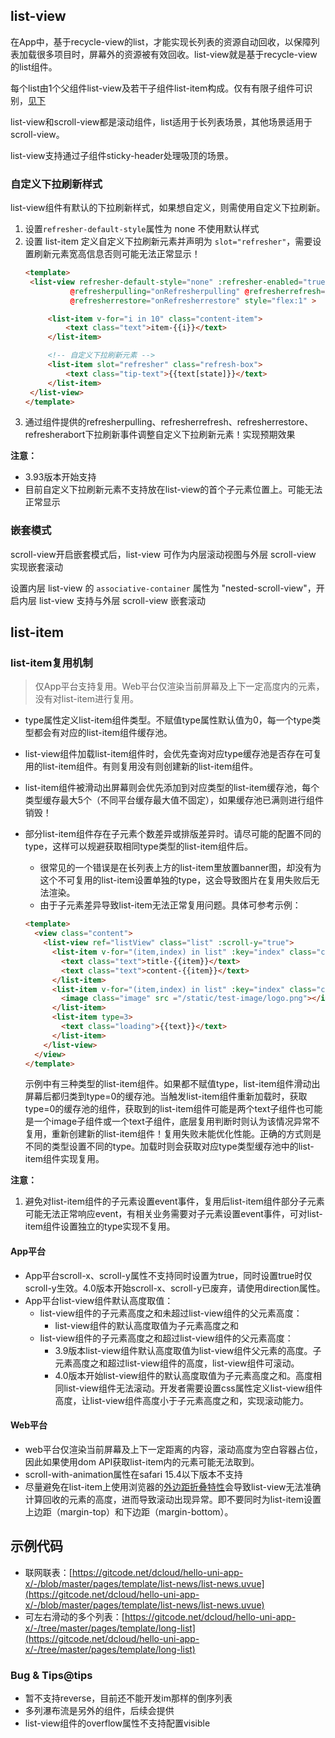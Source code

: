 ## list-view

<!-- UTSCOMJSON.list-view.description -->

在App中，基于recycle-view的list，才能实现长列表的资源自动回收，以保障列表加载很多项目时，屏幕外的资源被有效回收。list-view就是基于recycle-view的list组件。

每个list由1个父组件list-view及若干子组件list-item构成。仅有有限子组件可识别，[见下](#children-tags)

list-view和scroll-view都是滚动组件，list适用于长列表场景，其他场景适用于scroll-view。

list-view支持通过子组件sticky-header处理吸顶的场景。

<!-- UTSCOMJSON.list-view.attribute -->

<!-- UTSCOMJSON.list-view.event -->

### 自定义下拉刷新样式

list-view组件有默认的下拉刷新样式，如果想自定义，则需使用自定义下拉刷新。

1. 设置`refresher-default-style`属性为 none 不使用默认样式
2. 设置 list-item 定义自定义下拉刷新元素并声明为 `slot="refresher"`，需要设置刷新元素宽高信息否则可能无法正常显示！
   ```html
   <template>
   	<list-view refresher-default-style="none" :refresher-enabled="true" :refresher-triggered="refresherTriggered"
   			 @refresherpulling="onRefresherpulling" @refresherrefresh="onRefresherrefresh"
   			 @refresherrestore="onRefresherrestore" style="flex:1" >

   		<list-item v-for="i in 10" class="content-item">
   			<text class="text">item-{{i}}</text>
   		</list-item>

   		<!-- 自定义下拉刷新元素 -->
   		<list-item slot="refresher" class="refresh-box">
   			<text class="tip-text">{{text[state]}}</text>
   		</list-item>
   	</list-view>
   </template>
   ```
3. 通过组件提供的refresherpulling、refresherrefresh、refresherrestore、refresherabort下拉刷新事件调整自定义下拉刷新元素！实现预期效果

**注意：**
+ 3.93版本开始支持
+ 目前自定义下拉刷新元素不支持放在list-view的首个子元素位置上。可能无法正常显示

### 嵌套模式

scroll-view开启嵌套模式后，list-view 可作为内层滚动视图与外层 scroll-view 实现嵌套滚动

设置内层 list-view 的 `associative-container` 属性为 "nested-scroll-view"，开启内层 list-view 支持与外层 scroll-view 嵌套滚动

<!-- UTSCOMJSON.list-view.compatibility -->

<!-- UTSCOMJSON.list-view.children -->

<!-- UTSCOMJSON.list-view.example -->

<!-- UTSCOMJSON.list-view.reference -->

## list-item

<!-- UTSCOMJSON.list-item.description -->

<!-- UTSCOMJSON.list-item.attribute -->

### list-item复用机制

> 仅App平台支持复用。Web平台仅渲染当前屏幕及上下一定高度内的元素，没有对list-item进行复用。

+ type属性定义list-item组件类型。不赋值type属性默认值为0，每一个type类型都会有对应的list-item组件缓存池。
+ list-view组件加载list-item组件时，会优先查询对应type缓存池是否存在可复用的list-item组件。有则复用没有则创建新的list-item组件。
+ list-item组件被滑动出屏幕则会优先添加到对应类型的list-item缓存池，每个类型缓存最大5个（不同平台缓存最大值不固定），如果缓存池已满则进行组件销毁！
+ 部分list-item组件存在子元素个数差异或排版差异时。请尽可能的配置不同的type，这样可以规避获取相同type类型的list-item组件后。
	* 很常见的一个错误是在长列表上方的list-item里放置banner图，却没有为这个不可复用的list-item设置单独的type，这会导致图片在复用失败后无法渲染。
	* 由于子元素差异导致list-item无法正常复用问题。具体可参考示例：

	```html
	<template>
	  <view class="content">
		<list-view ref="listView" class="list" :scroll-y="true">
		  <list-item v-for="(item,index) in list" :key="index" class="content-item1" type=1>
			<text class="text">title-{{item}}</text>
			<text class="text">content-{{item}}</text>
		  </list-item>
		  <list-item v-for="(item,index) in list" :key="index" class="content-item2" type=2>
		  	<image class="image" src ="/static/test-image/logo.png"></image>
		  </list-item>
		  <list-item type=3>
			<text class="loading">{{text}}</text>
		  </list-item>
		</list-view>
	  </view>
	</template>
	```
	示例中有三种类型的list-item组件。如果都不赋值type，list-item组件滑动出屏幕后都归类到type=0的缓存池。当触发list-item组件重新加载时，获取type=0的缓存池的组件，获取到的list-item组件可能是两个text子组件也可能是一个image子组件或一个text子组件，底层复用判断时则认为该情况异常不复用，重新创建新的list-item组件！复用失败未能优化性能。正确的方式则是不同的类型设置不同的type。加载时则会获取对应type类型缓存池中的list-item组件实现复用。

**注意：**

1. 避免对list-item组件的子元素设置event事件，复用后list-item组件部分子元素可能无法正常响应event，有相关业务需要对子元素设置event事件，可对list-item组件设置独立的type实现不复用。

<!-- UTSCOMJSON.list-item.event -->

<!-- UTSCOMJSON.list-item.example -->

<!-- UTSCOMJSON.list-item.compatibility -->

<!-- UTSCOMJSON.list-item.children -->

<!-- UTSCOMJSON.list-item.reference -->

#### App平台

+ App平台scroll-x、scroll-y属性不支持同时设置为true，同时设置true时仅scroll-y生效。4.0版本开始scroll-x、scroll-y已废弃，请使用direction属性。
+ App平台list-view组件默认高度取值：
	- list-view组件的子元素高度之和未超过list-view组件的父元素高度：
		+ list-view组件的默认高度取值为子元素高度之和
	- list-view组件的子元素高度之和超过list-view组件的父元素高度：
		+ 3.9版本list-view组件默认高度取值为list-view组件父元素的高度。子元素高度之和超过list-view组件的高度，list-view组件可滚动。
		+ 4.0版本开始list-view组件的默认高度取值为子元素高度之和。高度相同list-view组件无法滚动。开发者需要设置css属性定义list-view组件高度，让list-view组件高度小于子元素高度之和，实现滚动能力。

#### Web平台

+ web平台仅渲染当前屏幕及上下一定距离的内容，滚动高度为空白容器占位，因此如果使用dom API获取list-item内的元素可能无法取到。
+ scroll-with-animation属性在safari 15.4以下版本不支持
+ 尽量避免在list-item上使用浏览器的[外边距折叠特性](https://developer.mozilla.org/zh-CN/docs/Web/CSS/CSS_box_model/Mastering_margin_collapsing)会导致list-view无法准确计算回收的元素的高度，进而导致滚动出现异常。即不要同时为list-item设置上边距（margin-top）和下边距（margin-bottom）。

## 示例代码

- 联网联表：[https://gitcode.net/dcloud/hello-uni-app-x/-/blob/master/pages/template/list-news/list-news.uvue](https://gitcode.net/dcloud/hello-uni-app-x/-/blob/master/pages/template/list-news/list-news.uvue)
- 可左右滑动的多个列表：[https://gitcode.net/dcloud/hello-uni-app-x/-/tree/master/pages/template/long-list](https://gitcode.net/dcloud/hello-uni-app-x/-/tree/master/pages/template/long-list)


### Bug & Tips@tips

- 暂不支持reverse，目前还不能开发im那样的倒序列表
- 多列瀑布流是另外的组件，后续会提供
- list-view组件的overflow属性不支持配置visible
